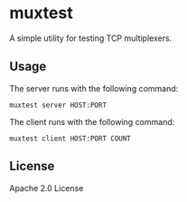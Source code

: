 # muxtest
A simple utility for testing TCP multiplexers.

## Usage
The server runs with the following command:
```
muxtest server HOST:PORT
```
The client runs with the following command:
```
muxtest client HOST:PORT COUNT
```

## License
Apache 2.0 License